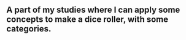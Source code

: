<h2>A part of my studies where I can apply some concepts to make a dice roller, with some categories.</h2>
